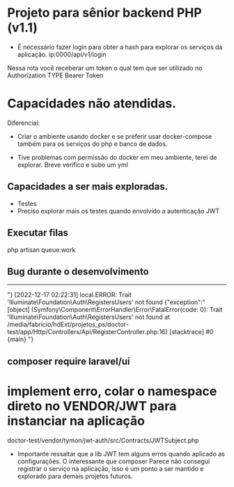 # Projeto para sênior backend PHP (v1.1)
* É necessário fazer login para obter a hash para explorar os serviços da aplicação.
ip:0000/api/v1/login

Nessa rota você receberar um token o qual tem que ser utilizado no Authorization
TYPE Bearer Token

# Capacidades não atendidas.
Diferencial:
- Criar o ambiente usando docker e se preferir usar docker-compose também para os
serviços do php e banco de dados.
* Tive problemas com permissão do docker em meu ambiente, terei de explorar. Breve verifico e subo um yml

## Capacidades a ser mais exploradas.
 * Testes
 * Preciso explorar mais os testes quando envolvido a autenticação JWT
## Executar filas
php artisan queue:work

## Bug durante o desenvolvimento
-----------------------------------------------------------------------------------------------------------------------------------------
"} 
[2022-12-17 02:22:31] local.ERROR: Trait 'Illuminate\Foundation\Auth\RegistersUsers' not found {"exception":"[object] (Symfony\\Component\\ErrorHandler\\Error\\FatalError(code: 0): Trait 'Illuminate\\Foundation\\Auth\\RegistersUsers' not found at /media/fabricio/hdExt/projetos_ps/doctor-test/app/Http/Controllers/Api/RegisterController.php:16)
[stacktrace]
#0 {main}
"} 

composer require laravel/ui
----------------------------------------------------------------------------------------------------------------------------------------

# implement erro, colar o namespace direto no VENDOR/JWT para instanciar na aplicação
doctor-test/vendor/tymon/jwt-auth/src/Contracts/JWTSubject.php

* Importante ressaltar que a lib JWT tem alguns erros quando aplicado as configurações. O interessante que  composer
Parece não consegui registrar o serviço na aplicação, isso é um ponto a ser mantido e explorado para demais projetos futuros.
